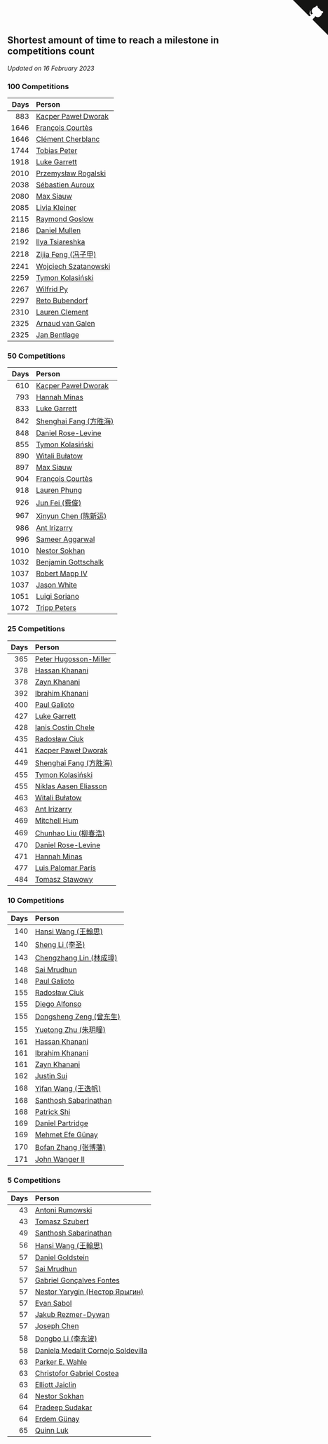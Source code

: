 ## Shortest amount of time to reach a milestone in competitions count

*Updated on 16 February 2023*


### 100 Competitions

| Days | Person |
| ---: | :--- |
| 883 | [Kacper Paweł Dworak](https://www.worldcubeassociation.org/persons/2020DWOR01) |
| 1646 | [François Courtès](https://www.worldcubeassociation.org/persons/2008COUR01) |
| 1646 | [Clément Cherblanc](https://www.worldcubeassociation.org/persons/2014CHER05) |
| 1744 | [Tobias Peter](https://www.worldcubeassociation.org/persons/2014PETE03) |
| 1918 | [Luke Garrett](https://www.worldcubeassociation.org/persons/2017GARR05) |
| 2010 | [Przemysław Rogalski](https://www.worldcubeassociation.org/persons/2013ROGA02) |
| 2038 | [Sébastien Auroux](https://www.worldcubeassociation.org/persons/2008AURO01) |
| 2080 | [Max Siauw](https://www.worldcubeassociation.org/persons/2017SIAU02) |
| 2085 | [Livia Kleiner](https://www.worldcubeassociation.org/persons/2013KLEI03) |
| 2115 | [Raymond Goslow](https://www.worldcubeassociation.org/persons/2014GOSL01) |
| 2186 | [Daniel Mullen](https://www.worldcubeassociation.org/persons/2016MULL04) |
| 2192 | [Ilya Tsiareshka](https://www.worldcubeassociation.org/persons/2012TERE01) |
| 2218 | [Zijia Feng (冯子甲)](https://www.worldcubeassociation.org/persons/2013FENG02) |
| 2241 | [Wojciech Szatanowski](https://www.worldcubeassociation.org/persons/2011SZAT01) |
| 2259 | [Tymon Kolasiński](https://www.worldcubeassociation.org/persons/2016KOLA02) |
| 2267 | [Wilfrid Py](https://www.worldcubeassociation.org/persons/2016PYWI01) |
| 2297 | [Reto Bubendorf](https://www.worldcubeassociation.org/persons/2012BUBE01) |
| 2310 | [Lauren Clement](https://www.worldcubeassociation.org/persons/2013KLEM01) |
| 2325 | [Arnaud van Galen](https://www.worldcubeassociation.org/persons/2006GALE01) |
| 2325 | [Jan Bentlage](https://www.worldcubeassociation.org/persons/2010BENT01) |

### 50 Competitions

| Days | Person |
| ---: | :--- |
| 610 | [Kacper Paweł Dworak](https://www.worldcubeassociation.org/persons/2020DWOR01) |
| 793 | [Hannah Minas](https://www.worldcubeassociation.org/persons/2017MINA04) |
| 833 | [Luke Garrett](https://www.worldcubeassociation.org/persons/2017GARR05) |
| 842 | [Shenghai Fang (方胜海)](https://www.worldcubeassociation.org/persons/2016FANG01) |
| 848 | [Daniel Rose-Levine](https://www.worldcubeassociation.org/persons/2015ROSE01) |
| 855 | [Tymon Kolasiński](https://www.worldcubeassociation.org/persons/2016KOLA02) |
| 890 | [Witali Bułatow](https://www.worldcubeassociation.org/persons/2015BUAT01) |
| 897 | [Max Siauw](https://www.worldcubeassociation.org/persons/2017SIAU02) |
| 904 | [François Courtès](https://www.worldcubeassociation.org/persons/2008COUR01) |
| 918 | [Lauren Phung](https://www.worldcubeassociation.org/persons/2016PHUN02) |
| 926 | [Jun Fei (费俊)](https://www.worldcubeassociation.org/persons/2016FEIJ02) |
| 967 | [Xinyun Chen (陈新运)](https://www.worldcubeassociation.org/persons/2017CHEN36) |
| 986 | [Ant Irizarry](https://www.worldcubeassociation.org/persons/2016IRIZ02) |
| 996 | [Sameer Aggarwal](https://www.worldcubeassociation.org/persons/2017AGGA01) |
| 1010 | [Nestor Sokhan](https://www.worldcubeassociation.org/persons/2016SOKH01) |
| 1032 | [Benjamin Gottschalk](https://www.worldcubeassociation.org/persons/2016GOTT01) |
| 1037 | [Robert Mapp IV](https://www.worldcubeassociation.org/persons/2016IVRO01) |
| 1037 | [Jason White](https://www.worldcubeassociation.org/persons/2016WHIT16) |
| 1051 | [Luigi Soriano](https://www.worldcubeassociation.org/persons/2016SORI04) |
| 1072 | [Tripp Peters](https://www.worldcubeassociation.org/persons/2017PETE04) |

### 25 Competitions

| Days | Person |
| ---: | :--- |
| 365 | [Peter Hugosson-Miller](https://www.worldcubeassociation.org/persons/2021HUGO01) |
| 378 | [Hassan Khanani](https://www.worldcubeassociation.org/persons/2018KHAN26) |
| 378 | [Zayn Khanani](https://www.worldcubeassociation.org/persons/2018KHAN28) |
| 392 | [Ibrahim Khanani](https://www.worldcubeassociation.org/persons/2018KHAN27) |
| 400 | [Paul Galioto](https://www.worldcubeassociation.org/persons/2018GALI12) |
| 427 | [Luke Garrett](https://www.worldcubeassociation.org/persons/2017GARR05) |
| 428 | [Ianis Costin Chele](https://www.worldcubeassociation.org/persons/2021CHEL01) |
| 435 | [Radosław Ciuk](https://www.worldcubeassociation.org/persons/2013CIUK01) |
| 441 | [Kacper Paweł Dworak](https://www.worldcubeassociation.org/persons/2020DWOR01) |
| 449 | [Shenghai Fang (方胜海)](https://www.worldcubeassociation.org/persons/2016FANG01) |
| 455 | [Tymon Kolasiński](https://www.worldcubeassociation.org/persons/2016KOLA02) |
| 455 | [Niklas Aasen Eliasson](https://www.worldcubeassociation.org/persons/2021ELIA01) |
| 463 | [Witali Bułatow](https://www.worldcubeassociation.org/persons/2015BUAT01) |
| 463 | [Ant Irizarry](https://www.worldcubeassociation.org/persons/2016IRIZ02) |
| 469 | [Mitchell Hum](https://www.worldcubeassociation.org/persons/2017HUMM01) |
| 469 | [Chunhao Liu (柳春浩)](https://www.worldcubeassociation.org/persons/2017LIUC11) |
| 470 | [Daniel Rose-Levine](https://www.worldcubeassociation.org/persons/2015ROSE01) |
| 471 | [Hannah Minas](https://www.worldcubeassociation.org/persons/2017MINA04) |
| 477 | [Luis Palomar París](https://www.worldcubeassociation.org/persons/2018PARI11) |
| 484 | [Tomasz Stawowy](https://www.worldcubeassociation.org/persons/2021STAW01) |

### 10 Competitions

| Days | Person |
| ---: | :--- |
| 140 | [Hansi Wang (王翰思)](https://www.worldcubeassociation.org/persons/2020WANG19) |
| 140 | [Sheng Li (李圣)](https://www.worldcubeassociation.org/persons/2020LISH02) |
| 143 | [Chengzhang Lin (林成璋)](https://www.worldcubeassociation.org/persons/2013LINC02) |
| 148 | [Sai Mrudhun](https://www.worldcubeassociation.org/persons/2017MRUD01) |
| 148 | [Paul Galioto](https://www.worldcubeassociation.org/persons/2018GALI12) |
| 155 | [Radosław Ciuk](https://www.worldcubeassociation.org/persons/2013CIUK01) |
| 155 | [Diego Alfonso](https://www.worldcubeassociation.org/persons/2018ALFO01) |
| 155 | [Dongsheng Zeng (曾东生)](https://www.worldcubeassociation.org/persons/2020ZENG03) |
| 155 | [Yuetong Zhu (朱玥曈)](https://www.worldcubeassociation.org/persons/2020ZHUY01) |
| 161 | [Hassan Khanani](https://www.worldcubeassociation.org/persons/2018KHAN26) |
| 161 | [Ibrahim Khanani](https://www.worldcubeassociation.org/persons/2018KHAN27) |
| 161 | [Zayn Khanani](https://www.worldcubeassociation.org/persons/2018KHAN28) |
| 162 | [Justin Sui](https://www.worldcubeassociation.org/persons/2022SUIJ01) |
| 168 | [Yifan Wang (王逸帆)](https://www.worldcubeassociation.org/persons/2017WANY29) |
| 168 | [Santhosh Sabarinathan](https://www.worldcubeassociation.org/persons/2018SABA02) |
| 168 | [Patrick Shi](https://www.worldcubeassociation.org/persons/2022SHIP01) |
| 169 | [Daniel Partridge](https://www.worldcubeassociation.org/persons/2022PART02) |
| 169 | [Mehmet Efe Günay](https://www.worldcubeassociation.org/persons/2022GUNA05) |
| 170 | [Bofan Zhang (张博藩)](https://www.worldcubeassociation.org/persons/2021ZHAN01) |
| 171 | [John Wanger II](https://www.worldcubeassociation.org/persons/2022WANG39) |

### 5 Competitions

| Days | Person |
| ---: | :--- |
| 43 | [Antoni Rumowski](https://www.worldcubeassociation.org/persons/2014RUMO01) |
| 43 | [Tomasz Szubert](https://www.worldcubeassociation.org/persons/2022SZUB02) |
| 49 | [Santhosh Sabarinathan](https://www.worldcubeassociation.org/persons/2018SABA02) |
| 56 | [Hansi Wang (王翰思)](https://www.worldcubeassociation.org/persons/2020WANG19) |
| 57 | [Daniel Goldstein](https://www.worldcubeassociation.org/persons/2017GOLD01) |
| 57 | [Sai Mrudhun](https://www.worldcubeassociation.org/persons/2017MRUD01) |
| 57 | [Gabriel Gonçalves Fontes](https://www.worldcubeassociation.org/persons/2018FONT04) |
| 57 | [Nestor Yarygin (Нестор Ярыгин)](https://www.worldcubeassociation.org/persons/2019YARY01) |
| 57 | [Evan Sabol](https://www.worldcubeassociation.org/persons/2019SABO02) |
| 57 | [Jakub Rezmer-Dywan](https://www.worldcubeassociation.org/persons/2022REZM01) |
| 57 | [Joseph Chen](https://www.worldcubeassociation.org/persons/2022CHEN16) |
| 58 | [Dongbo Li (李东波)](https://www.worldcubeassociation.org/persons/2016LIDO03) |
| 58 | [Daniela Medalit Cornejo Soldevilla](https://www.worldcubeassociation.org/persons/2017SOLD01) |
| 63 | [Parker E. Wahle](https://www.worldcubeassociation.org/persons/2019WAHL01) |
| 63 | [Christofor Gabriel Costea](https://www.worldcubeassociation.org/persons/2022COST03) |
| 63 | [Elliott Jaiclin](https://www.worldcubeassociation.org/persons/2022JAIC01) |
| 64 | [Nestor Sokhan](https://www.worldcubeassociation.org/persons/2016SOKH01) |
| 64 | [Pradeep Sudakar](https://www.worldcubeassociation.org/persons/2017SUDA01) |
| 64 | [Erdem Günay](https://www.worldcubeassociation.org/persons/2022GUNA08) |
| 65 | [Quinn Luk](https://www.worldcubeassociation.org/persons/2022LUKQ01) |


<a href="https://github.com/JustinTimeCuber/wca_statistics" class="github-corner" aria-label="View source on Github"><svg width="80" height="80" viewBox="0 0 250 250" style="fill:#151513; color:#fff; position: absolute; top: 0; border: 0; right: 0;" aria-hidden="true"><path d="M0,0 L115,115 L130,115 L142,142 L250,250 L250,0 Z"></path><path d="M128.3,109.0 C113.8,99.7 119.0,89.6 119.0,89.6 C122.0,82.7 120.5,78.6 120.5,78.6 C119.2,72.0 123.4,76.3 123.4,76.3 C127.3,80.9 125.5,87.3 125.5,87.3 C122.9,97.6 130.6,101.9 134.4,103.2" fill="currentColor" style="transform-origin: 130px 106px;" class="octo-arm"></path><path d="M115.0,115.0 C114.9,115.1 118.7,116.5 119.8,115.4 L133.7,101.6 C136.9,99.2 139.9,98.4 142.2,98.6 C133.8,88.0 127.5,74.4 143.8,58.0 C148.5,53.4 154.0,51.2 159.7,51.0 C160.3,49.4 163.2,43.6 171.4,40.1 C171.4,40.1 176.1,42.5 178.8,56.2 C183.1,58.6 187.2,61.8 190.9,65.4 C194.5,69.0 197.7,73.2 200.1,77.6 C213.8,80.2 216.3,84.9 216.3,84.9 C212.7,93.1 206.9,96.0 205.4,96.6 C205.1,102.4 203.0,107.8 198.3,112.5 C181.9,128.9 168.3,122.5 157.7,114.1 C157.9,116.9 156.7,120.9 152.7,124.9 L141.0,136.5 C139.8,137.7 141.6,141.9 141.8,141.8 Z" fill="currentColor" class="octo-body"></path></svg></a><style>.github-corner:hover .octo-arm{animation:octocat-wave 560ms ease-in-out}@keyframes octocat-wave{0%,100%{transform:rotate(0)}20%,60%{transform:rotate(-25deg)}40%,80%{transform:rotate(10deg)}}@media (max-width:500px){.github-corner:hover .octo-arm{animation:none}.github-corner .octo-arm{animation:octocat-wave 560ms ease-in-out}}</style>
